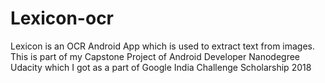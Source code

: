 # Lexicon-ocr
Lexicon is an OCR Android App which is used to extract text from images. This is part of my Capstone Project of Android Developer Nanodegree Udacity which I got as a part of Google India Challenge Scholarship 2018
